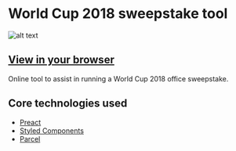# World Cup 2018 sweepstake tool

![alt text](https://sweepstake.onge.co.uk/assets/sweepstake.gif "Screenshot of World Cup 2018 sweepstake tool")

## **[View in your browser](https://sweepstake.onge.co.uk/)**

Online tool to assist in running a World Cup 2018 office sweepstake.

## Core technologies used

* [Preact](https://preactjs.com/)
* [Styled Components](https://www.styled-components.com/)
* [Parcel](https://parceljs.org/)
